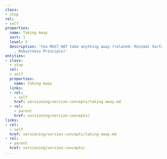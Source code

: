 ```yaml
---
class:
- stop
rel:
- self
properties:
  name: Taking Away
  sort: 1
  level: 2
  description: 'You MUST NOT take anything away (related: Minimal Surface Principle
    , Robustness Principle)'
entities:
- class:
  - stop
  rel:
  - self
  properties:
    name: Taking Away
  links:
  - rel:
    - self
    href: versioning/version-concepts/taking-away.md
  - rel:
    - parent
    href: versioning/version-concepts/
links:
- rel:
  - self
  href: versioning/version-concepts/taking-away.md
- rel:
  - parent
  href: versioning/version-concepts/
...
```

